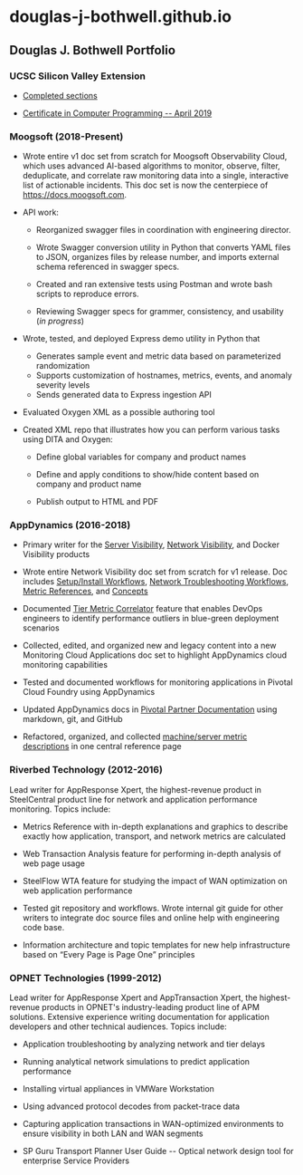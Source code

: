 # douglas-j-bothwell.github.io

## Douglas J. Bothwell Portfolio

### UCSC Silicon Valley Extension

* [Completed sections](./pdf/doug-bothwell-ucsc-sv.completed-sections.2020-08-17.png)

* [Certificate in Computer Programming -- April 2019](./pdf/doug-bothwell-ucsc-certificate-computer-programming.png)


### Moogsoft (2018-Present)

* Wrote entire v1 doc set from scratch for Moogsoft Observability Cloud, which uses advanced AI-based algorithms to monitor, observe, filter, deduplicate, and correlate raw monitoring data into a single, interactive list of actionable incidents. This doc set is now the centerpiece of https://docs.moogsoft.com.

* API work:

   * Reorganized swagger files in coordination with engineering director.

   * Wrote Swagger conversion utility in Python that converts YAML files to JSON, organizes files by release number, and imports external schema referenced in swagger specs.

   * Created and ran extensive tests using Postman and wrote bash scripts to reproduce errors.

   * Reviewing Swagger specs for grammer, consistency, and usability (_in progress_)

* Wrote, tested, and deployed Express demo utility in Python that
   * Generates sample event and metric data based on parameterized randomization
   * Supports customization of hostnames, metrics, events, and anomaly severity levels
   * Sends generated data to Express ingestion API

* Evaluated Oxygen XML as a possible authoring tool

* Created XML repo that illustrates how you can perform various tasks using DITA and Oxygen:

   * Define global variables for company and product names

   * Define and apply conditions to show/hide content based on company and product name

   * Publish output to HTML and PDF  

### AppDynamics (2016-2018)

* Primary writer for the [Server Visibility](https://docs.appdynamics.com/display/PRO44/Server+Visibility), [Network Visibility](https://docs.appdynamics.com/display/PRO44/Network+Visibility), and Docker Visibility products 

* Wrote entire Network Visibility doc set from scratch for v1 release. Doc includes [Setup/Install Workflows](https://docs.appdynamics.com/display/PRO44/Set+Up+Network+Visibility), [Network Troubleshooting Workflows](https://docs.appdynamics.com/display/PRO44/Network+Visibility+Workflows+and+Example+Use+Cases), [Metric References](https://docs.appdynamics.com/display/PRO44/Network+Visibility+Metrics), and [Concepts](https://docs.appdynamics.com/display/PRO44/Network+Visibility+Concepts)
 

* Documented [Tier Metric Correlator](https://docs.appdynamics.com/display/PRO44/Tier+Metric+Correlator) feature that enables DevOps engineers to identify performance outliers in blue-green deployment scenarios

* Collected, edited, and organized new and legacy content into a new Monitoring Cloud Applications doc set to highlight AppDynamics cloud monitoring capabilities

* Tested and documented workflows for monitoring applications in Pivotal Cloud Foundry using AppDynamics

* Updated AppDynamics docs in [Pivotal Partner Documentation](https://docs.pivotal.io/partners/appdynamics/index.html) using markdown, git, and GitHub

* Refactored, organized, and collected [machine/server metric descriptions](https://docs.appdynamics.com/display/PRO44/Hardware+Resources+Metrics) in one central reference page


### Riverbed Technology (2012-2016)

Lead writer for AppResponse Xpert, the highest-revenue product in SteelCentral product line for network and application performance monitoring. Topics include:

* Metrics Reference with in-depth explanations and graphics to describe exactly how application, transport, and network metrics are calculated

* Web Transaction Analysis feature for performing in-depth analysis of web page usage

* SteelFlow WTA feature for studying the impact of WAN optimization on web application performance

* Tested git repository and workflows. Wrote internal git guide for other writers to integrate doc source files and online help with engineering code base.

* Information architecture and topic templates for new help infrastructure based on “Every Page is Page One” principles

### OPNET Technologies (1999-2012)

Lead writer for AppResponse Xpert and AppTransaction Xpert, the highest-revenue products in OPNET's industry-leading product line of APM solutions. Extensive experience writing documentation for application developers and other technical audiences. Topics include:

* Application troubleshooting by analyzing network and tier delays

* Running analytical network simulations to predict application performance

* Installing virtual appliances in VMWare Workstation

* Using advanced protocol decodes from packet-trace data

* Capturing application transactions in WAN-optimized environments to ensure visibility in both LAN and WAN segments

* SP Guru Transport Planner User Guide -- Optical network design tool for enterprise Service Providers
